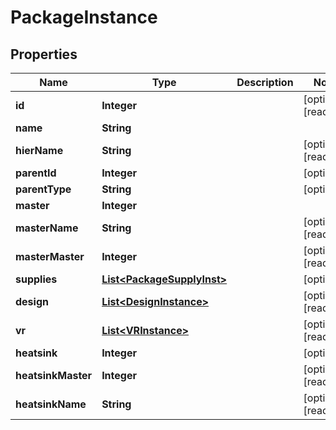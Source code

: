 

# PackageInstance

## Properties

Name | Type | Description | Notes
------------ | ------------- | ------------- | -------------
**id** | **Integer** |  |  [optional] [readonly]
**name** | **String** |  | 
**hierName** | **String** |  |  [optional] [readonly]
**parentId** | **Integer** |  |  [optional]
**parentType** | **String** |  |  [optional]
**master** | **Integer** |  | 
**masterName** | **String** |  |  [optional] [readonly]
**masterMaster** | **Integer** |  |  [optional] [readonly]
**supplies** | [**List&lt;PackageSupplyInst&gt;**](PackageSupplyInst.md) |  |  [optional]
**design** | [**List&lt;DesignInstance&gt;**](DesignInstance.md) |  |  [optional] [readonly]
**vr** | [**List&lt;VRInstance&gt;**](VRInstance.md) |  |  [optional] [readonly]
**heatsink** | **Integer** |  |  [optional]
**heatsinkMaster** | **Integer** |  |  [optional] [readonly]
**heatsinkName** | **String** |  |  [optional] [readonly]




